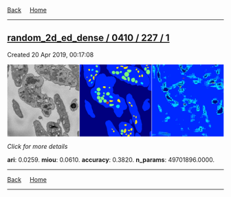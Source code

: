 
[Back](..)&nbsp;&nbsp;&nbsp;&nbsp;&nbsp;[Home](https://leapmanlab.github.io/snapshots)

---

<div class="summary"><a href="1"><h2>random_2d_ed_dense / 0410 / 227 / 1</h2></a><p>Created 20 Apr 2019, 00:17:08
</p><a href="1"><img src="1/media/summary.png" align="center"></a><p>
<i>Click for more details</i>
</p></div>

**ari**: 0.0259. **miou**: 0.0610. **accuracy**: 0.3820. **n_params**: 49701896.0000. 

---

[Back](..)&nbsp;&nbsp;&nbsp;&nbsp;&nbsp;[Home](https://leapmanlab.github.io/snapshots)

---